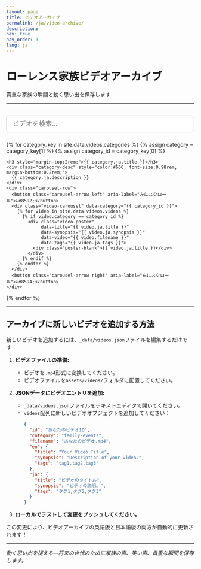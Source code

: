 ```yaml
---
layout: page
title: ビデオアーカイブ
permalink: /ja/video-archive/
description: 
nav: true
nav_order: 3
lang: ja
---
```


# ローレンス家族ビデオアーカイブ
貴重な家族の瞬間と動く思い出を保存します

---

<!-- Search Bar -->
<div style="width: 100%; margin: 2rem 0 1.5rem 0; text-align: center;">
  <input id="videoSearchInput" type="text" placeholder="ビデオを検索..." style="width: 100%; padding: 0.7rem 1rem; font-size: 1.1rem; border-radius: 8px; border: 1px solid #ccc;">
</div>

<!-- Netflix-style Video Gallery by Category with Carousel -->
<div class="video-gallery-section">
  {% for category_key in site.data.videos.categories %}
    {% assign category = category_key[1] %}
    {% assign category_id = category_key[0] %}
    
    <h3 style="margin-top:2rem;">{{ category.ja.title }}</h3>
    <div class="category-desc" style="color:#666; font-size:0.98rem; margin-bottom:0.2rem;">
      {{ category.ja.description }}
    </div>
    <div class="carousel-row">
      <button class="carousel-arrow left" aria-label="左にスクロール">&#8592;</button>
      <div class="video-carousel" data-category="{{ category_id }}">
        {% for video in site.data.videos.videos %}
          {% if video.category == category_id %}
            <div class="video-poster" 
                 data-title="{{ video.ja.title }}" 
                 data-synopsis="{{ video.ja.synopsis }}" 
                 data-video="{{ video.filename }}" 
                 data-tags="{{ video.ja.tags }}">
              <div class="poster-blank">{{ video.ja.title }}</div>
            </div>
          {% endif %}
        {% endfor %}
      </div>
      <button class="carousel-arrow right" aria-label="右にスクロール">&#8594;</button>
    </div>
  {% endfor %}
</div>

<!-- Modal for video details -->
<div id="videoModal" class="video-modal" style="display:none;">
  <div class="video-modal-content">
    <span class="video-modal-close">&times;</span>
    <h3 id="modalTitle">ビデオタイトル</h3>
    <p id="modalSynopsis">ビデオの概要がここに入ります。</p>
    <button id="modalPlayBtn" style="margin-top:1rem; padding:0.5rem 1.5rem; font-size:1rem;">▶ 再生</button>
  </div>
</div>

<style>
.carousel-row {
  display: flex;
  align-items: center;
  margin: 1.5rem 0 2.5rem 0;
  width: 100%;
  max-width: 100%;
  box-sizing: border-box;
}
.video-carousel {
  display: flex;
  overflow-x: auto;
  scroll-behavior: smooth;
  gap: 1.5rem;
  padding: 1rem 0;
  flex: 1 1 auto;
  width: 100%;
  max-width: 100%;
  box-sizing: border-box;
}
.video-poster {
  flex: 0 0 180px;
  width: 180px;
  height: 260px;
  cursor: pointer;
  transition: transform 0.2s;
  display: flex;
  align-items: flex-end;
}
.video-poster:hover {
  transform: scale(1.05);
}
.poster-blank {
  background: linear-gradient(135deg, #e0e0e0 60%, #bdbdbd 100%);
  border-radius: 12px;
  width: 100%;
  height: 100%;
  display: flex;
  align-items: flex-end;
  justify-content: center;
  font-size: 1.1rem;
  font-weight: 600;
  color: #555;
  padding: 1rem;
  box-shadow: 0 2px 8px rgba(0,0,0,0.07);
  text-align: center;
}
.carousel-arrow {
  background: #fff;
  border: 1px solid #ccc;
  border-radius: 50%;
  width: 38px;
  height: 38px;
  font-size: 1.5rem;
  color: #888;
  cursor: pointer;
  margin: 0 0.5rem;
  display: flex;
  align-items: center;
  justify-content: center;
  box-shadow: 0 2px 8px rgba(0,0,0,0.07);
  transition: background 0.2s, color 0.2s;
  z-index: 2;
}
.carousel-arrow:hover {
  background: #e50914;
  color: #fff;
}
.carousel-arrow[disabled] {
  opacity: 0.3;
  pointer-events: none;
}
.video-modal {
  position: fixed;
  z-index: 1000;
  left: 0; top: 0; width: 100vw; height: 100vh;
  background: rgba(0,0,0,0.5);
  display: flex;
  align-items: center;
  justify-content: center;
}
.video-modal-content {
  background: #fff;
  border-radius: 10px;
  padding: 2rem 2.5rem;
  max-width: 400px;
  width: 90vw;
  box-shadow: 0 4px 24px rgba(0,0,0,0.15);
  position: relative;
  text-align: center;
}
.video-modal-close {
  position: absolute;
  top: 1rem; right: 1.2rem;
  font-size: 2rem;
  color: #888;
  cursor: pointer;
}
#modalPlayBtn {
  background: #e50914;
  color: #fff;
  border: none;
  border-radius: 5px;
  cursor: pointer;
}
@media (max-width: 600px) {
  .video-poster {
    flex: 0 0 110px;
    width: 110px;
    height: 160px;
  }
  .poster-blank {
    font-size: 0.9rem;
    padding: 0.5rem;
  }
}
.category-desc {
  width: 100%;
  max-width: 100%;
  box-sizing: border-box;
}
</style>

<script>
document.addEventListener('DOMContentLoaded', function() {
  // Video modal logic
  const videoPosters = document.querySelectorAll('.video-poster');
  const videoModal = document.getElementById('videoModal');
  const modalTitle = document.getElementById('modalTitle');
  const modalSynopsis = document.getElementById('modalSynopsis');
  const modalPlayBtn = document.getElementById('modalPlayBtn');
  const videoClose = document.querySelector('.video-modal-close');

  videoPosters.forEach(poster => {
    poster.addEventListener('click', function() {
      modalTitle.textContent = poster.getAttribute('data-title');
      modalSynopsis.textContent = poster.getAttribute('data-synopsis');
      const videoFile = poster.getAttribute('data-video');
      
      modalPlayBtn.onclick = function() {
        // For now, just show an alert. In the future, you could implement actual video playback
        alert('ビデオ再生がここで開きます: ' + videoFile);
        // Example of what you could do:
        // window.open('{{ "/assets/videos/" | relative_url }}' + videoFile, '_blank');
      };
      
      videoModal.style.display = 'flex';
    });
  });

  videoClose.addEventListener('click', function() {
    videoModal.style.display = 'none';
  });

  window.addEventListener('click', function(event) {
    if (event.target === videoModal) {
      videoModal.style.display = 'none';
    }
  });

  // Carousel arrow logic
  const leftArrows = document.querySelectorAll('.carousel-arrow.left');
  const rightArrows = document.querySelectorAll('.carousel-arrow.right');

  leftArrows.forEach(arrow => {
    arrow.addEventListener('click', function() {
      const carousel = arrow.parentNode.querySelector('.video-carousel');
      const poster = carousel.querySelector('.video-poster');
      let scrollAmount = poster ? poster.offsetWidth + 24 : 200;
      carousel.scrollBy({ left: -scrollAmount, behavior: 'smooth' });
    });
  });

  rightArrows.forEach(arrow => {
    arrow.addEventListener('click', function() {
      const carousel = arrow.parentNode.querySelector('.video-carousel');
      const poster = carousel.querySelector('.video-poster');
      let scrollAmount = poster ? poster.offsetWidth + 24 : 200;
      carousel.scrollBy({ left: scrollAmount, behavior: 'smooth' });
    });
  });

  // Video search filter
  const searchInput = document.getElementById('videoSearchInput');
  searchInput.addEventListener('input', function() {
    const query = searchInput.value.trim().toLowerCase();
    let anyVisible = false;
    document.querySelectorAll('.carousel-row').forEach(function(row) {
      const carousel = row.querySelector('.video-carousel');
      let posters = carousel ? carousel.querySelectorAll('.video-poster') : [];
      let visibleCount = 0;
      posters.forEach(function(poster) {
        const title = poster.getAttribute('data-title') || '';
        const synopsis = poster.getAttribute('data-synopsis') || '';
        const tags = poster.getAttribute('data-tags') || '';
        const match = title.toLowerCase().includes(query) || synopsis.toLowerCase().includes(query) || tags.toLowerCase().includes(query);
        poster.style.display = match ? '' : 'none';
        if (match) visibleCount++;
      });
      row.style.display = (visibleCount > 0) ? '' : 'none';
      if (visibleCount > 0) anyVisible = true;
    });
  });
});
</script>

---

## アーカイブに新しいビデオを追加する方法

新しいビデオを追加するには、`_data/videos.json`ファイルを編集するだけです：

1. **ビデオファイルの準備:**
   - ビデオを`.mp4`形式に変換してください。
   - ビデオファイルを`assets/videos/`フォルダに配置してください。

2. **JSONデータにビデオエントリを追加:**
   - `_data/videos.json`ファイルをテキストエディタで開いてください。
   - `videos`配列に新しいビデオオブジェクトを追加してください：
     ```json
     {
       "id": "あなたのビデオID",
       "category": "family-events",
       "filename": "あなたのビデオ.mp4",
       "en": {
         "title": "Your Video Title",
         "synopsis": "Description of your video.",
         "tags": "tag1,tag2,tag3"
       },
       "ja": {
         "title": "ビデオのタイトル",
         "synopsis": "ビデオの説明。",
         "tags": "タグ1,タグ2,タグ3"
       }
     }
     ```

3. **ローカルでテストして変更をプッシュしてください。**

この変更により、ビデオアーカイブの英語版と日本語版の両方が自動的に更新されます！

---

*動く思い出を捉える—将来の世代のために家族の声、笑い声、貴重な瞬間を保存します。* 